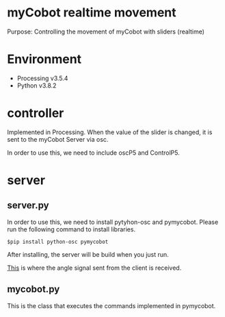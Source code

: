 # myCobot realtime movement

Purpose: Controlling the movement of myCobot with sliders (realtime)

# Environment

- Processing v3.5.4
- Python v3.8.2

# controller

Implemented in Processing. When the value of the slider is changed, it is sent to the myCobot Server via osc.

In order to use this, we need to include oscP5 and ControlP5.

# server

## server.py

In order to use this, we need to install pytyhon-osc and pymycobot.
Please run the following command to install libraries.

```
$pip install python-osc pymycobot
```

After installing, the server will be build when you just run.

[This](https://github.com/tkdsym2/myCobot-realtime-movement/blob/main/server/server.py#L79) is where the angle signal sent from the client is received.

## mycobot.py

This is the class that executes the commands implemented in pymycobot.